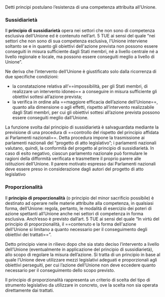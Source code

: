 Detti principi postulano l’esistenza di una competenza attribuita all’Unione.

### Sussidiarietà
Il **principio di sussidiarietà** opera nei settori che non sono di competenza esclusiva dell’Unione ed è contenuto nell’art. 5 TUE ai sensi del quale “nei settori che non sono di sua competenza esclusiva, l'Unione interviene soltanto se e in quanto gli obiettivi dell'azione prevista non possono essere conseguiti in misura sufficiente dagli Stati membri, né a livello centrale né a livello regionale e locale, ma possono essere conseguiti meglio a livello di Unione”. 

Ne deriva che l’intervento dell’Unione è giustificato solo dalla ricorrenza di due specifiche
condizioni:
- la constatazione relativa all’==impossibilità, per gli Stati membri, di realizzare un intervento idoneo== a conseguire in misura sufficiente gli obiettivi sottesi all’azione prevista;
- la verifica in ordine alla ==maggiore efficacia dell’azione dell’Unione==, quanto alla dimensione o agli effetti, rispetto all’intervento realizzabile dagli Stati membri, per cui gli obiettivi sottesi all’azione prevista possono essere conseguiti meglio dall’Unione.

La funzione svolta dal principio di sussidiarietà è salvaguardata mediante la previsione di una procedura di ==controllo del rispetto del principio affidata ai Parlamenti nazionali==. 
Detta procedura impone la trasmissione ai parlamenti nazionali del “progetto di atto legislativo”; i parlamenti nazionali valutano, quindi, la conformità del progetto al principio di sussidiarietà. In caso di esito negativo, ciascun parlamento nazionale può formulare le ragioni della difformità verificata e trasmettere il proprio parere alle istituzioni dell’Unione. 
Il parere motivato espresso dai Parlamenti nazionali deve essere preso in considerazione dagli autori del progetto di atto legislativo


### Proporzionalità
Il **principio di proporzionalità** (o principio del minor sacrificio possibile) è destinato ad operare nelle materie attribuite alla competenza, in qualsiasi forma, dell’Unione: regola, pertanto, le modalità di esercizio dei poteri di azione spettanti all’Unione anche nei settori di competenza in forma esclusiva.
Anch’esso è previsto dall’art. 5 TUE ai sensi del quale “In virtù del principio di proporzionalità, il ==contenuto e la forma dell'azione dell'Unione si limitano a quanto necessario per il conseguimento degli obiettivi dei trattati==”.

Detto principio viene in rilievo dopo che sia stato deciso l’intervento a livello dell’Unione
(eventualmente in applicazione del principio di sussidiarietà), allo scopo di regolare la
misura dell’azione. Si tratta di un principio in base al quale l’Unione deve utilizzare mezzi legislativi adeguati e proporzionali agli obiettivi perseguiti, per cui l’azione dell’Unione non deve eccedere
quanto necessario per il conseguimento dello scopo previsto. 

Il principio di proporzionalità rappresenta un criterio di scelta del tipo di strumento legislativo da utilizzare in concreto, ove la scelta non sia operata direttamente dai trattati.